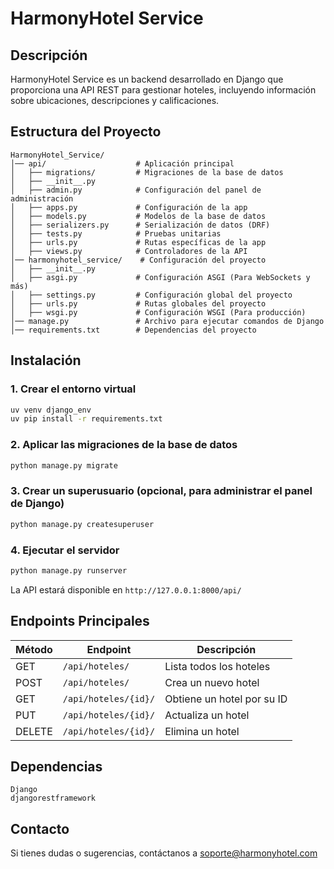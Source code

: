 # HarmonyHotel Service

## Descripción
HarmonyHotel Service es un backend desarrollado en Django que proporciona una API REST para gestionar hoteles, incluyendo información sobre ubicaciones, descripciones y calificaciones.

## Estructura del Proyecto
```
HarmonyHotel_Service/
│── api/                    # Aplicación principal
│   ├── migrations/         # Migraciones de la base de datos
│   ├── __init__.py
│   ├── admin.py            # Configuración del panel de administración
│   ├── apps.py             # Configuración de la app
│   ├── models.py           # Modelos de la base de datos
│   ├── serializers.py      # Serialización de datos (DRF)
│   ├── tests.py            # Pruebas unitarias
│   ├── urls.py             # Rutas específicas de la app
│   ├── views.py            # Controladores de la API
│── harmonyhotel_service/    # Configuración del proyecto
│   ├── __init__.py
│   ├── asgi.py             # Configuración ASGI (Para WebSockets y más)
│   ├── settings.py         # Configuración global del proyecto
│   ├── urls.py             # Rutas globales del proyecto
│   ├── wsgi.py             # Configuración WSGI (Para producción)
│── manage.py               # Archivo para ejecutar comandos de Django
│── requirements.txt        # Dependencias del proyecto
```

## Instalación
### 1. Crear el entorno virtual
```sh
uv venv django_env
uv pip install -r requirements.txt
```

### 2. Aplicar las migraciones de la base de datos
```sh
python manage.py migrate
```

### 3. Crear un superusuario (opcional, para administrar el panel de Django)
```sh
python manage.py createsuperuser
```

### 4. Ejecutar el servidor
```sh
python manage.py runserver
```

La API estará disponible en `http://127.0.0.1:8000/api/`

## Endpoints Principales
| Método | Endpoint | Descripción |
|---------|----------|-------------|
| GET | `/api/hoteles/` | Lista todos los hoteles |
| POST | `/api/hoteles/` | Crea un nuevo hotel |
| GET | `/api/hoteles/{id}/` | Obtiene un hotel por su ID |
| PUT | `/api/hoteles/{id}/` | Actualiza un hotel |
| DELETE | `/api/hoteles/{id}/` | Elimina un hotel |

## Dependencias
```
Django
djangorestframework
```

## Contacto
Si tienes dudas o sugerencias, contáctanos a soporte@harmonyhotel.com

